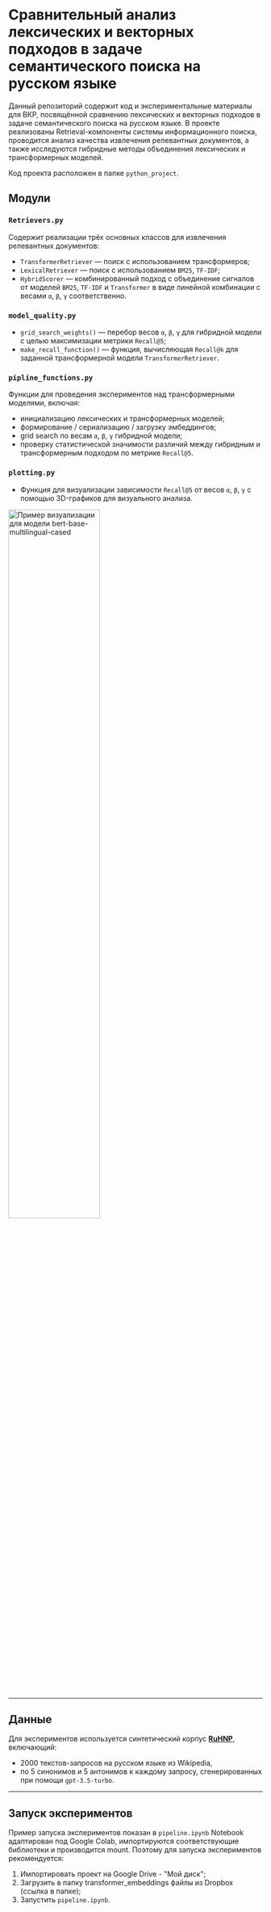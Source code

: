 # Сравнительный анализ лексических и векторных подходов в задаче семантического поиска на русском языке

Данный репозиторий содержит код и экспериментальные материалы для ВКР, посвящённой сравнению лексических и векторных подходов в задаче семантического поиска на русском языке. В проекте реализованы Retrieval-компоненты системы информационного поиска, проводится анализ качества извлечения релевантных документов, а также исследуются гибридные методы объединения лексических и трансформерных моделей.

Код проекта расположен в папке `python_project`.

## Модули

### `Retrievers.py`

Содержит реализации трёх основных классов для извлечения релевантных документов:
- `TransformerRetriever` — поиск с использованием трансформеров;
- `LexicalRetriever` — поиск с использованием `BM25`, `TF-IDF`;
- `HybridScorer` — комбинированный подход с объединение сигналов от моделей `BM25`, `TF-IDF` и `Transformer` в виде линейной комбинации с весами `α`, `β`, `γ` соответственно.

### `model_quality.py`

- `grid_search_weights()` — перебор весов `α`, `β`, `γ` для гибридной модели с целью максимизации метрики `Recall@5`;
- `make_recall_function()` — функция, вычисляющая `Recall@k` для заданной трансформерной модели `TransformerRetriever`.

### `pipline_functions.py`

Функции для проведения экспериментов над трансформерными моделями, включая:
- инициализацию лексических и трансформерных моделей;
- формирование / сериализацию / загрузку эмбеддингов;
- grid search по весам `α`, `β`, `γ` гибридной модели;
- проверку статистической значимости различий между гибридным и трансформерным подходом по метрике `Recall@5`. 

### `plotting.py`

- Функция для визуализации зависимости `Recall@5` от весов `α`, `β`, `γ` с помощью 3D-графиков для визуального анализа.
<img src="https://github.com/BodBodBod/diploma/blob/main/python_project/experiments_results/bert-base-multilingual-cased.png?raw=true" style="width:60%; max-width:100%;" alt="Пример визуализации для модели bert-base-multilingual-cased">

---

## Данные

Для экспериментов используется синтетический корпус [**RuHNP**](https://huggingface.co/datasets/deepvk/ru-HNP#ruhnp), включающий:
- 2000 текстов-запросов на русском языке из Wikipedia,
- по 5 синонимов и 5 антонимов к каждому запросу, сгенерированных при помощи `gpt-3.5-turbo`.

---

## Запуск экспериментов

Пример запуска экспериментов показан в `pipeline.ipynb`
Notebook адаптирован под Google Colab, импортируются соответствующие библиотеки и производится mount.
Поэтому для запуска экспериментов рекомендуется:
1. Импортировать проект на Google Drive - "Мой диск";
2. Загрузить в папку transformer_embeddings файлы из Dropbox (ссылка в папке);
3. Запустить `pipeline.ipynb`.
